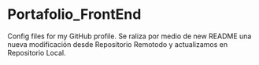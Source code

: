 # Portafolio_FrontEnd
Config files for my GitHub profile.
Se raliza por medio de new README una nueva modificación desde Repositorio Remotodo y actualizamos en Repositorio Local.
